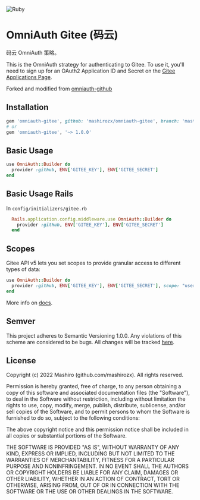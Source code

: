 ![Ruby](https://github.com/omniauth/omniauth-gitee/workflows/Ruby/badge.svg?branch=master)

# OmniAuth Gitee (码云)

码云 OmniAuth 策略。

This is the OmniAuth strategy for authenticating to Gitee. To
use it, you'll need to sign up for an OAuth2 Application ID and Secret
on the [Gitee Applications Page](https://gitee.com/oauth/applications).

Forked and modified from [omniauth-github](https://github.com/omniauth/omniauth-github)

## Installation

```ruby
gem 'omniauth-gitee', github: 'mashirozx/omniauth-gitee', branch: 'master'
# or
gem 'omniauth-gitee', '~> 1.0.0'
```

## Basic Usage

```ruby
use OmniAuth::Builder do
  provider :github, ENV['GITEE_KEY'], ENV['GITEE_SECRET']
end
```


## Basic Usage Rails

In `config/initializers/gitee.rb`

```ruby
  Rails.application.config.middleware.use OmniAuth::Builder do
    provider :github, ENV['GITEE_KEY'], ENV['GITEE_SECRET']
  end
```

## Scopes

Gitee API v5 lets you set scopes to provide granular access to different types of data: 

```ruby
use OmniAuth::Builder do
  provider :github, ENV['GITEE_KEY'], ENV['GITEE_SECRET'], scope: "user_info emails"
end
```

More info on [docs](https://gitee.com/api/v5/oauth_doc#/).


## Semver
This project adheres to Semantic Versioning 1.0.0. Any violations of this scheme are considered to be bugs. 
All changes will be tracked [here](https://github.com/mashirozx/omniauth-gitee/releases).

## License

Copyright (c) 2022 Mashiro (github.com/mashirozx). All rights reserved.

Permission is hereby granted, free of charge, to any person obtaining a copy of this software and associated documentation files (the "Software"), to deal in the Software without restriction, including without limitation the rights to use, copy, modify, merge, publish, distribute, sublicense, and/or sell copies of the Software, and to permit persons to whom the Software is furnished to do so, subject to the following conditions:

The above copyright notice and this permission notice shall be included in all copies or substantial portions of the Software.

THE SOFTWARE IS PROVIDED "AS IS", WITHOUT WARRANTY OF ANY KIND, EXPRESS OR IMPLIED, INCLUDING BUT NOT LIMITED TO THE WARRANTIES OF MERCHANTABILITY, FITNESS FOR A PARTICULAR PURPOSE AND NONINFRINGEMENT. IN NO EVENT SHALL THE AUTHORS OR COPYRIGHT HOLDERS BE LIABLE FOR ANY CLAIM, DAMAGES OR OTHER LIABILITY, WHETHER IN AN ACTION OF CONTRACT, TORT OR OTHERWISE, ARISING FROM, OUT OF OR IN CONNECTION WITH THE SOFTWARE OR THE USE OR OTHER DEALINGS IN THE SOFTWARE.
